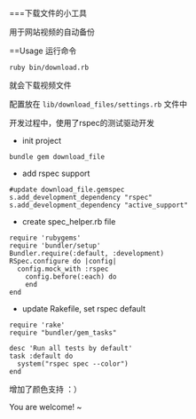===下载文件的小工具

用于网站视频的自动备份

==Usage
运行命令
```
ruby bin/download.rb
```
就会下载视频文件

配置放在 ```lib/download_files/settings.rb```
文件中

开发过程中，使用了rspec的测试驱动开发
* init project
```
bundle gem download_file
```
* add rspec support
```
#update download_file.gemspec
s.add_development_dependency "rspec"
s.add_development_dependency "active_support"
```
* create spec_helper.rb file
```
require 'rubygems'
require 'bundler/setup'
Bundler.require(:default, :development)
RSpec.configure do |config|
  config.mock_with :rspec
	config.before(:each) do
	end 
end
```
* update Rakefile, set rspec default
```
require 'rake'
require "bundler/gem_tasks"

desc 'Run all tests by default'
task :default do
  system("rspec spec --color")
end
```
增加了颜色支持 ：）

You are welcome! ~
